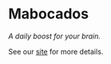 # Mabocados

*A daily boost for your brain.*

See our [site](https://mabocados.kwila.cloud) for more details.
